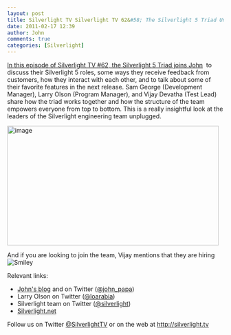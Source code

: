 ```yaml
---
layout: post
title: Silverlight TV Silverlight TV 62&#58; The Silverlight 5 Triad Unplugged
date: 2011-02-17 12:39
author: John
comments: true
categories: [Silverlight]
---
```

<p><a href="http://jpapa.me/sltv62">In this episode of Silverlight TV #62, the Silverlight 5 Triad joins John</a>&#160; to discuss their Silverlight 5 roles, some ways they receive feedback from customers, how they interact with each other, and to talk about some of their favorite features in the next release. Sam George (Development Manager), Larry Olson (Program Manager), and Vijay Devatha (Test Lead) share how the triad works together and how the structure of the team empowers everyone from top to bottom. This is a really insightful look at the leaders of the Silverlight engineering team unplugged.</p>  <p><a href="http://jpapa.me/sltv62"><img style="background-image: none; border-bottom: 0px; border-left: 0px; padding-left: 0px; padding-right: 0px; display: inline; border-top: 0px; border-right: 0px; padding-top: 0px" title="image" border="0" alt="image" src="/wp-content/uploads/files/media/image/Windows-Live-Writer/4630e578afe5_86BC/image_3.png" width="492" height="278" /></a></p>  <p>And if you are looking to join the team, Vijay mentions that they are hiring <img alt="Smiley" src="http://ecn.channel9.msdn.com/o9/content/images/emoticons/emotion-1.gif?v=c9" /></p>  <p>Relevant links:</p>  <ul>   <li><a href="/">John's blog</a> and on Twitter (<a href="http://twitter.com/john_papa">@john_papa</a>) </li>    <li>Larry Olson on Twitter (<a href="http://twitter.com/loarabia">@</a><a href="http://twitter.com/loarabia">loarabia</a>)</li>    <li>Silverlight team on Twitter (<a href="http://twitter.com/silverlight">@silverlight</a>)</li>    <li><a href="http://silverlight.net">Silverlight.net</a></li> </ul>  <p>Follow us on Twitter <a href="http://www.twitter.com/SilverlightTV">@SilverlightTV</a> or on the web at <a href="http://silverlight.tv/">http://silverlight.tv</a></p>

